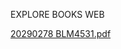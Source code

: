 EXPLORE BOOKS WEB

[20290278 BLM4531.pdf](https://github.com/tugba0278/explore_books_web/files/15266956/20290278.BLM4531.pdf)
